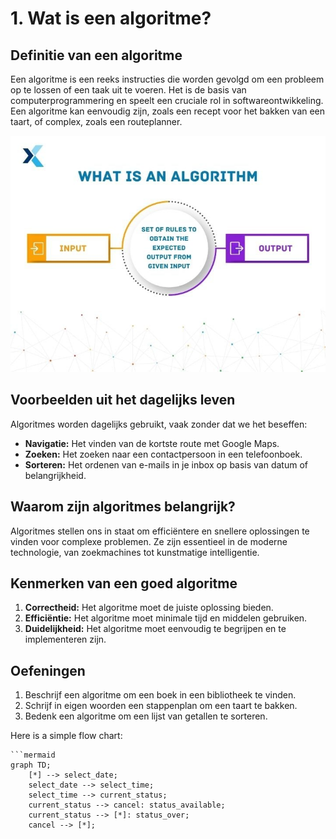 # 1. Wat is een algoritme?
## Definitie van een algoritme
Een algoritme is een reeks instructies die worden gevolgd om een probleem op te lossen of een taak uit te voeren. Het is de basis van computerprogrammering en speelt een cruciale rol in softwareontwikkeling. Een algoritme kan eenvoudig zijn, zoals een recept voor het bakken van een taart, of complex, zoals een routeplanner.

<img src="./media/what-is-an-algorithm.jpg">

## Voorbeelden uit het dagelijks leven
Algoritmes worden dagelijks gebruikt, vaak zonder dat we het beseffen:
- **Navigatie:** Het vinden van de kortste route met Google Maps.
- **Zoeken:** Het zoeken naar een contactpersoon in een telefoonboek.
- **Sorteren:** Het ordenen van e-mails in je inbox op basis van datum of belangrijkheid.

## Waarom zijn algoritmes belangrijk?
Algoritmes stellen ons in staat om efficiëntere en snellere oplossingen te vinden voor complexe problemen. Ze zijn essentieel in de moderne technologie, van zoekmachines tot kunstmatige intelligentie.

## Kenmerken van een goed algoritme
1. **Correctheid:** Het algoritme moet de juiste oplossing bieden.
2. **Efficiëntie:** Het algoritme moet minimale tijd en middelen gebruiken.
3. **Duidelijkheid:** Het algoritme moet eenvoudig te begrijpen en te implementeren zijn.

## Oefeningen
1. Beschrijf een algoritme om een boek in een bibliotheek te vinden.
2. Schrijf in eigen woorden een stappenplan om een taart te bakken.
3. Bedenk een algoritme om een lijst van getallen te sorteren.


Here is a simple flow chart:

```mermaid
```mermaid
graph TD;
    [*] --> select_date;
    select_date --> select_time;
    select_time --> current_status;
    current_status --> cancel: status_available;
    current_status --> [*]: status_over;
    cancel --> [*];
```
